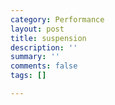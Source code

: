 ```yaml
---
category: Performance
layout: post
title: suspension
description: ''
summary: ''
comments: false
tags: []

---
```

